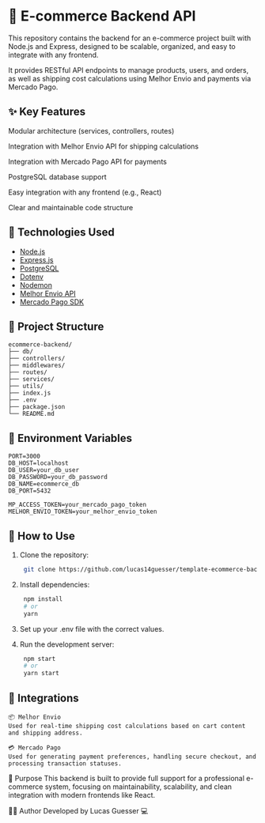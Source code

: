 # 🛒 E-commerce Backend API

This repository contains the backend for an e-commerce project built with Node.js and Express, designed to be scalable, organized, and easy to integrate with any frontend.

It provides RESTful API endpoints to manage products, users, and orders, as well as shipping cost calculations using Melhor Envio and payments via Mercado Pago.

## ✨ Key Features

Modular architecture (services, controllers, routes)

Integration with Melhor Envio API for shipping calculations

Integration with Mercado Pago API for payments

PostgreSQL database support

Easy integration with any frontend (e.g., React)

Clear and maintainable code structure

## 🚀 Technologies Used

- [Node.js](https://nodejs.org/pt)
- [Express.js](https://expressjs.com/pt-br/)
- [PostgreSQL](https://www.postgresql.org/)
- [Dotenv](https://www.npmjs.com/package/dotenv)
- [Nodemon](https://www.npmjs.com/package/nodemon)
- [Melhor Envio API](https://docs.melhorenvio.com.br/reference/introducao-api-melhor-envio)
- [Mercado Pago SDK](https://www.mercadopago.com.br/developers/pt/docs/sdks-library/landing)

## 📁 Project Structure
    ecommerce-backend/
    ├── db/
    ├── controllers/
    ├── middlewares/
    ├── routes/
    ├── services/
    ├── utils/
    ├── index.js
    ├── .env
    ├── package.json
    └── README.md

## 🔐 Environment Variables
    PORT=3000
    DB_HOST=localhost
    DB_USER=your_db_user
    DB_PASSWORD=your_db_password
    DB_NAME=ecommerce_db
    DB_PORT=5432

    MP_ACCESS_TOKEN=your_mercado_pago_token
    MELHOR_ENVIO_TOKEN=your_melhor_envio_token

## 🔧 How to Use

1. Clone the repository:
   ```bash
    git clone https://github.com/lucas14guesser/template-ecommerce-backend.git

2. Install dependencies:
   ```bash
    npm install
    # or
    yarn

3. Set up your .env file with the correct values.

4. Run the development server:
   ```bash
    npm start
    # or
    yarn start

## 🧩 Integrations
    📦 Melhor Envio
    Used for real-time shipping cost calculations based on cart content and shipping address.

    💳 Mercado Pago
    Used for generating payment preferences, handling secure checkout, and processing transaction statuses.

🎯 Purpose
    This backend is built to provide full support for a professional e-commerce system, focusing on maintainability, scalability, and clean integration with modern frontends like React.

👨‍💻 Author
    Developed by Lucas Guesser 💻